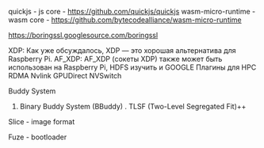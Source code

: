 quickjs - js core - https://github.com/quickjs/quickjs
wasm-micro-runtime - wasm core - https://github.com/bytecodealliance/wasm-micro-runtime



https://boringssl.googlesource.com/boringssl


XDP: Как уже обсуждалось, XDP — это хорошая альтернатива для Raspberry Pi. 
AF_XDP: AF_XDP (сокеты XDP) также может быть использован на Raspberry Pi, 
 HDFS изучить и GOOGLE
 Плагины для HPC
  RDMA Nvlink GPUDirect NVSwitch

  Buddy System
  1. Binary Buddy System (BBuddy)
  . TLSF (Two-Level Segregated Fit)++

  Slice - image format

  Fuze - bootloader 